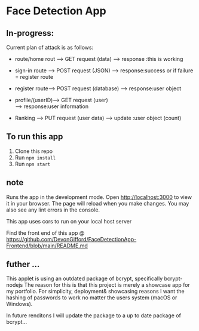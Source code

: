 # Face Detection App


## In-progress:

Current plan of attack is as follows:

* route/home rout -->  GET request (data)
-->  response :this is working 

* sign-in route  -->  POST request (JSON) 
-->  response:success  or  if failure = register route

* register route-->  POST request (database)
-->  response:user object

* profile/(userID)-->  GET request (user)	
-->  response:user information

* Ranking	-->  PUT request (user data)
-->  update :user object (count)


## To run this app

1. Clone this repo
2. Run `npm install`
3. Run `npm start`


## note
Runs the app in the development mode.
Open [http://localhost:3000](http://localhost:3000) to view it in your browser.
The page will reload when you make changes.
You may also see any lint errors in the console.

This app uses cors to run on your local host server

Find the front end of this app @ [https://github.com/DevonGifford/FaceDetectionApp-Frontend/blob/main/README.md
](https://github.com/DevonGifford/FaceDetectionApp-Frontend)
## futher ...
This applet is using an outdated package of bcrypt, specifically bcrypt-nodejs
The reason for this is that this project is merely a showcase app for my portfolio.
For simplicity, deployment& showcasing reasons I want the hashing of passwords to work no matter the users system (macOS or Windows).

In future renditons I will update the package to a up to date package of bcrypt...
